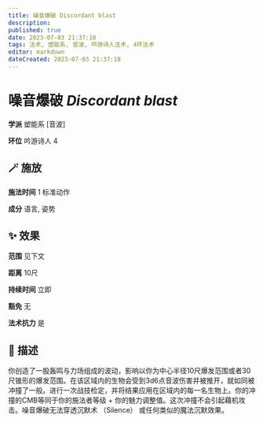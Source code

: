 ```yaml
---
title: 噪音爆破 Discordant blast
description: 
published: true
date: 2023-07-03 21:37:18
tags: 法术, 塑能系, 音波, 吟游诗人法术, 4环法术
editor: markdown
dateCreated: 2023-07-03 21:37:18
---
```


# **噪音爆破** *Discordant blast*

**学派** 塑能系 \[音波\] 

**环位** 吟游诗人 4

## 🪄 施放

**施法时间** 1 标准动作

**成分** 语言, 姿势

## ✨ 效果  

**范围** 见下文

**距离** 10尺  

**持续时间** 立即 

**豁免** 无

**法术抗力** 是

## 📖 描述

你创造了一股轰鸣与力场组成的波动，影响以你为中心半径10尺爆发范围或者30尺锥形的爆发范围。在该区域内的生物会受到3d6点音波伤害并被推开，就如同被冲撞了一般。进行一次战技检定，并将结果应用在区域内的每一名生物上。你的冲撞的CMB等同于你的施法者等级 + 你的魅力调整值。这次冲撞不会引起藉机攻击。噪音爆破无法穿透沉默术 （Silence） 或任何类似的魔法沉默效果。
    